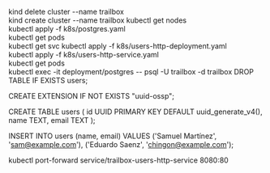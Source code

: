  kind delete cluster --name trailbox                                 
kind create cluster --name trailbox
kubectl get nodes           
 kubectl apply -f k8s/postgres.yaml       
kubectl get pods                                                    
kubectl get svc
kubectl apply -f k8s/users-http-deployment.yaml                     
kubectl apply -f k8s/users-http-service.yaml                        
kubectl get pods           
kubectl exec -it deployment/postgres -- psql -U trailbox -d trailbox
    DROP TABLE IF EXISTS users;

CREATE EXTENSION IF NOT EXISTS "uuid-ossp";

CREATE TABLE users (
  id UUID PRIMARY KEY DEFAULT uuid_generate_v4(),
  name TEXT,
  email TEXT
);

INSERT INTO users (name, email)
VALUES 
('Samuel Martínez', 'sam@example.com'),
('Eduardo Saenz', 'chingon@example.com');

kubectl port-forward service/trailbox-users-http-service 8080:80  